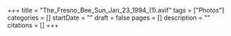 +++
title = "The_Fresno_Bee_Sun_Jan_23_1994_(1).avif"
tags = ["Photos"]
categories = []
startDate = ""
draft = false
pages = []
description = ""
citations = []
+++
